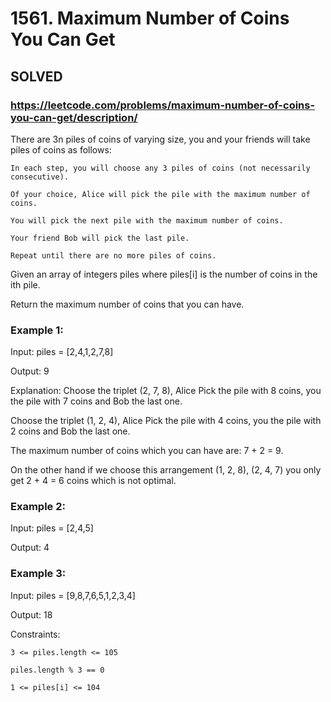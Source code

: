 # 1561. Maximum Number of Coins You Can Get

## SOLVED
### https://leetcode.com/problems/maximum-number-of-coins-you-can-get/description/
There are 3n piles of coins of varying size, you and your friends will take piles of coins as follows:





	In each step, you will choose any 3 piles of coins (not necessarily consecutive).

	Of your choice, Alice will pick the pile with the maximum number of coins.

	You will pick the next pile with the maximum number of coins.

	Your friend Bob will pick the last pile.

	Repeat until there are no more piles of coins.





Given an array of integers piles where piles[i] is the number of coins in the ith pile.



Return the maximum number of coins that you can have.





### Example 1:





Input: piles = [2,4,1,2,7,8]


Output: 9



Explanation: Choose the triplet (2, 7, 8), Alice Pick the pile with 8 coins, you the pile with 7 coins and Bob the last one.

Choose the triplet (1, 2, 4), Alice Pick the pile with 4 coins, you the pile with 2 coins and Bob the last one.

The maximum number of coins which you can have are: 7 + 2 = 9.

On the other hand if we choose this arrangement (1, 2, 8), (2, 4, 7) you only get 2 + 4 = 6 coins which is not optimal.





### Example 2:





Input: piles = [2,4,5]


Output: 4





### Example 3:





Input: piles = [9,8,7,6,5,1,2,3,4]


Output: 18







Constraints:





	3 <= piles.length <= 105

	piles.length % 3 == 0

	1 <= piles[i] <= 104



